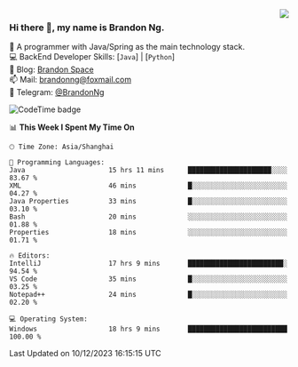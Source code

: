 <img  align="right" src="https://github-readme-stats-brandon0824.vercel.app/api/top-langs/?username=brandon0824&layout=compact">

### Hi there 👋, my name is Brandon Ng.

🌱 A programmer with Java/Spring as the main technology stack.  
💻 BackEnd Developer Skills: [`Java`] | [`Python`]  
📝 Blog: [Brandon Space](https://brandonng.tech)  
📫 Mail: brandonng@foxmail.com  
📰 Telegram: [@BrandonNg](https://t.me/BrandonNg24)  

![CodeTime badge](https://img.shields.io/endpoint?style=flat-square&url=https%3A%2F%2Fapi.codetime.dev%2Fshield%3Fid%3D128%26project%3D%26in%3D604800000)

<!--START_SECTION:waka-->
📊 **This Week I Spent My Time On** 

```text
🕑︎ Time Zone: Asia/Shanghai

💬 Programming Languages: 
Java                     15 hrs 11 mins      █████████████████████░░░░   83.67 % 
XML                      46 mins             █░░░░░░░░░░░░░░░░░░░░░░░░   04.27 % 
Java Properties          33 mins             █░░░░░░░░░░░░░░░░░░░░░░░░   03.10 % 
Bash                     20 mins             ░░░░░░░░░░░░░░░░░░░░░░░░░   01.88 % 
Properties               18 mins             ░░░░░░░░░░░░░░░░░░░░░░░░░   01.71 % 

🔥 Editors: 
IntelliJ                 17 hrs 9 mins       ████████████████████████░   94.54 % 
VS Code                  35 mins             █░░░░░░░░░░░░░░░░░░░░░░░░   03.25 % 
Notepad++                24 mins             █░░░░░░░░░░░░░░░░░░░░░░░░   02.20 % 

💻 Operating System: 
Windows                  18 hrs 9 mins       █████████████████████████   100.00 % 
```


 Last Updated on 10/12/2023 16:15:15 UTC
<!--END_SECTION:waka-->
